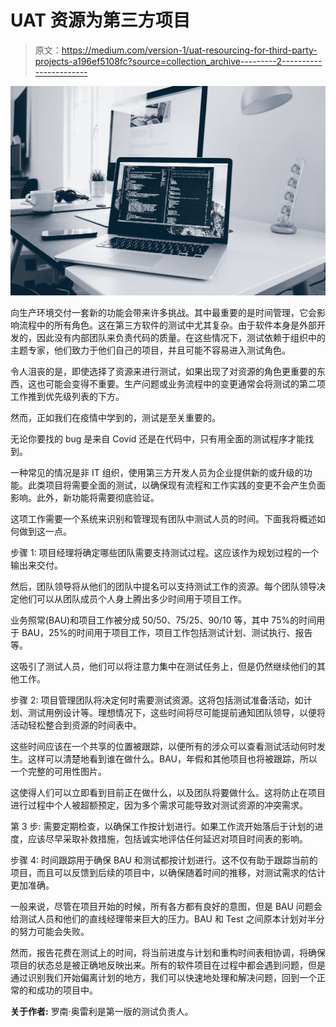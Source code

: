 # UAT 资源为第三方项目

> 原文：<https://medium.com/version-1/uat-resourcing-for-third-party-projects-a196ef5108fc?source=collection_archive---------2----------------------->

![](img/f62f31e03f1632eb4c1d1340546702cc.png)

向生产环境交付一套新的功能会带来许多挑战。其中最重要的是时间管理，它会影响流程中的所有角色。这在第三方软件的测试中尤其复杂。由于软件本身是外部开发的，因此没有内部团队来负责代码的质量。在这些情况下，测试依赖于组织中的主题专家，他们致力于他们自己的项目，并且可能不容易进入测试角色。

令人沮丧的是，即使选择了资源来进行测试，如果出现了对资源的角色更重要的东西，这也可能会变得不重要。生产问题或业务流程中的变更通常会将测试的第二项工作推到优先级列表的下方。

然而，正如我们在疫情中学到的，测试是至关重要的。

无论你要找的 bug 是来自 Covid 还是在代码中，只有用全面的测试程序才能找到。

一种常见的情况是非 IT 组织，使用第三方开发人员为企业提供新的或升级的功能。此类项目将需要全面的测试，以确保现有流程和工作实践的变更不会产生负面影响。此外，新功能将需要彻底验证。

这项工作需要一个系统来识别和管理现有团队中测试人员的时间。下面我将概述如何做到这一点。

步骤 1:
项目经理将确定哪些团队需要支持测试过程。这应该作为规划过程的一个输出来交付。

然后，团队领导将从他们的团队中提名可以支持测试工作的资源。每个团队领导决定他们可以从团队成员个人身上腾出多少时间用于项目工作。

业务照常(BAU)和项目工作被分成 50/50、75/25、90/10 等，其中 75%的时间用于 BAU，25%的时间用于项目工作，项目工作包括测试计划、测试执行、报告等。

这吸引了测试人员，他们可以将注意力集中在测试任务上，但是仍然继续他们的其他工作。

步骤 2:
项目管理团队将决定何时需要测试资源。这将包括测试准备活动，如计划、测试用例设计等。理想情况下，这些时间将尽可能提前通知团队领导，以便将活动轻松整合到资源的时间表中。

这些时间应该在一个共享的位置被跟踪，以便所有的涉众可以查看测试活动何时发生。这样可以清楚地看到谁在做什么。BAU，年假和其他项目也将被跟踪，所以一个完整的可用性图片。

这使得人们可以立即看到目前正在做什么，以及团队将要做什么。这将防止在项目进行过程中个人被超额预定，因为多个需求可能导致对测试资源的冲突需求。

第 3 步:
需要定期检查，以确保工作按计划进行。如果工作流开始落后于计划的进度，应该尽早采取补救措施，包括诚实地评估任何延迟对项目时间表的影响。

步骤 4:
时间跟踪用于确保 BAU 和测试都按计划进行。这不仅有助于跟踪当前的项目，而且可以反馈到后续的项目中，以确保随着时间的推移，对测试需求的估计更加准确。

一般来说，尽管在项目开始的时候，所有各方都有良好的意图，但是 BAU 问题会给测试人员和他们的直线经理带来巨大的压力。BAU 和 Test 之间原本计划对半分的努力可能会失败。

然而，报告花费在测试上的时间，将当前进度与计划和重构时间表相协调，将确保项目的状态总是被正确地反映出来。所有的软件项目在过程中都会遇到问题，但是通过识别我们开始偏离计划的地方，我们可以快速地处理和解决问题，回到一个正常的和成功的项目中。

**关于作者:** 罗南·奥雷利是第一版的测试负责人。